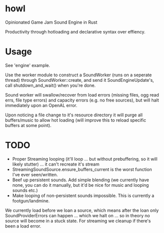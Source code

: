 # howl
Opinionated Game Jam Sound Engine in Rust

Productivity through hotloading and declarative syntax over effiency.

# Usage
See 'engine' example.

Use the worker module to construct a SoundWorker (runs on a seperate thread) through SoundWorker::create, and send it SoundEngineUpdate's, call shutdown_and_wait() when you're done.

Sound worker will swallow/recover from load errors (missing files, ogg read errs, file type errors) and capacity errors (e.g. no free sources), but will halt immediately upon an OpenAL error.

Upon noticing a file change to it's resource directory it will purge all buffers/music to allow hot loading (will improve this to reload specific buffers at some point).

# TODO
- Proper Streaming looping (it'll loop ... but without prebuffering, so it will likely stutter) ... it can't recreate it's stream
- StreamingSoundSource.ensure_buffers_current is the worst function I've ever seen/written.
- Beef up persistent sounds. Add simple blending (we currently have none, you can do it manually, but it'd be nice for music and looping sounds etc.)
- Make looping of non-persistent sounds impossible. This is currently a footgun/landmine.

We currently load before we loan a source, which means after the loan only SoundProviderErrors can happen ... which we halt on ... so in theory no source will become in a stuck state. For streaming we cleanup if there's been a load error.